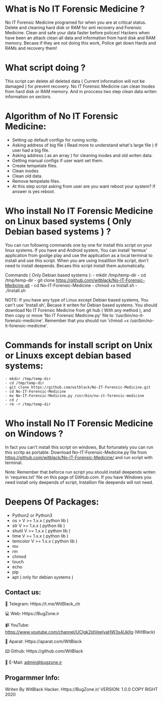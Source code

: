 # What is No IT Forensic Medicine ?
No IT Forensic Medicine programed for when you are at critical status. Delete and cleaning hard disk or RAM for anti recovery and Forensic Medicine.
Clean and safe your data faster before polices!
Hackers when have been an attack clean all data and information from hard disk and RAM memory.
Becase if they are not doing this work, Police get down Hards and RAMs and recovery them!



# What script doing ?
This script can delete all deleted data ( Current information will not be damaged ) for prevent recovery.
No IT Forensic Medicine can clean Inodes from hard disk or RAM memory.
And in proccess two step clean data writen information on sectors.



# Algorithm of No IT Forensic Medicine:
  - Setting up default configs for runing scritp.
  - Asking address of big file ( Read more to understand what's large file ) if user had a big file.
  - Asking address ( as an array ) for cleaning inodes and old writen data.
  - Getting manual configs if user want set them.
  - Create tempelate files.
  - Clean inodes
  - Clean old data.
  - Remove tempelate files.
  - At this step script asking from user are you want reboot your system? If answer is yes reboot.



# Who install No IT Forensic Medicine on Linux based systems ( Only Debian based systems ) ?
You can run following commands one by one for install this script on your linux systems.
If you have and Android system, You can install 'termux' application from goolge play and use the application as a local terminal to install and use this script.
When you are using Insatllion file script, don't need to install deepends. Becaes this script install them automatically.

Commands ( Only Debian based systems ):
      - mkdir /tmp/temp-dir
      - cd /tmp/temp-dir
      - git clone https://github.com/witblack/No-IT-Forensic-Medicine.git
      - cd No-IT-Forensic-Medicine
      - chmod +x Install.sh
      - ./Install.sh
      
NOTE:
      If you have any type of Linux except Debian based systems, You can't use 'Install.sh', Becase it writen for Debian based systems. You should download No IT Forensic Medicine from git hub ( With any method ), and then copy or move 'No IT Forensic Medicine.py' file to '/usr/bin/no-it-forensic-medicine'. Remember that you should run 'chmod +x /usr/bin/no-it-forensic-medicine'.



# Commands for install script on Unix or Linuxs except debian based systems:
    - mkdir /tmp/temp-dir
    - cd /tmp/temp-dir
    - git clone https://github.com/witblack/No-IT-Forensic-Medicine.git
    - cd No-IT-Forensic-Medicine
    - mv No-IT-Forensic-Medicine.py /usr/bin/no-it-forensic-medicine
    - cd /
    - rm -r /tmp/temp-dir


# Who install No IT Forensic Medicine on Windows ?
In fact you can't install this script on windows, But fortunately you can run this scritp as portable.
Download No-IT-Forensic-Medicine.py file from https://github.com/witblack/No-IT-Forensic-Medicine/ and run script with terminal.

Note:
    Remember that beforce run script you should install deepends writen in 'requires.txt' file on this page of GitHub.com.
    If you have Windows you need install only deepends of script, Installion file deepends will not need.


# Deepens Of Packages:
  - Python2 or Python3
  - os > V >= 1.x.x ( python lib )
  - str V >= 1.x.x ( python lib )
  - shutil V >= 1.x.x ( python lib )
  - time V >= 1.x.x ( python lib )
  - temcolor V >= 1.x.x ( python lib )
  - mv
  - rm
  - chmod
  - touch
  - echo
  - pip
  - apt ( only for debian systems )




Contact us:
-
💬 Telegram:
Https://t.me/WitBlack_ch

💻 Web:
Https://BugZone.ir

📹 YouTube:
https://www.youtube.com/channel/UCIgk2ldVeelyaHW3s4UkIIg (WitBlack)

🎥 Aparat:
Https://aparat.com/WitBlack

⌨️ Github:
Https://github.com/WitBlack

📧 E-Mail:
admin@bugzone.ir



Progarmmer Info:
-
Writen By WitBlack Hacker. Https://BugZone.ir/
VERSION: 1.0.0
COPY RIGHT 2020
